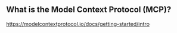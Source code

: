 ﻿## What is the Model Context Protocol (MCP)?

https://modelcontextprotocol.io/docs/getting-started/intro